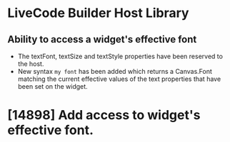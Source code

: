 # LiveCode Builder Host Library

## Ability to access a widget's effective font

* The textFont, textSize and textStyle properties have been reserved to the host.
* New syntax `my font` has been added which returns a Canvas.Font matching the current effective values of the text properties that have been set on the widget.

# [14898] Add access to widget's effective font.
